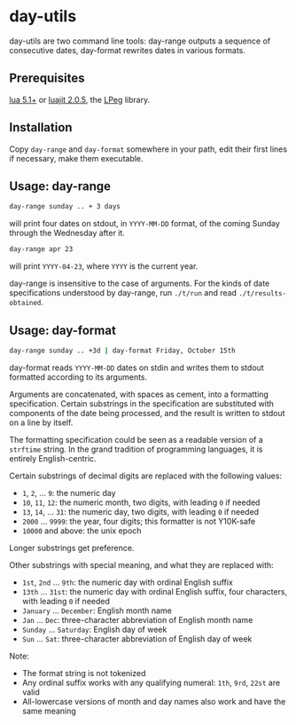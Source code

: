 # day-utils

day-utils are two command line tools: day-range outputs a sequence of consecutive dates, day-format rewrites dates in various formats.

## Prerequisites

[lua 5.1+](https://www.lua.org/) or [luajit 2.0.5](http://luajit.org/), the [LPeg](http://www.inf.puc-rio.br/~roberto/lpeg/) library.

## Installation

Copy `day-range` and `day-format` somewhere in your path, edit their first lines if necessary, make them executable.

## Usage: day-range

```bash
day-range sunday .. + 3 days
```

will print four dates on stdout, in `YYYY-MM-DD` format, of the coming Sunday through the Wednesday after it.

```bash
day-range apr 23
```

will print `YYYY-04-23`, where `YYYY` is the current year.

day-range is insensitive to the case of arguments. For the kinds of date specifications understood by day-range, run `./t/run` and read `./t/results-obtained`.

## Usage: day-format

```bash
day-range sunday .. +3d | day-format Friday, October 15th
```

day-format reads `YYYY-MM-DD` dates on stdin and writes them to stdout formatted according to its arguments.

Arguments are concatenated, with spaces as cement, into a formatting specification. Certain substrings in the specification are substituted with components of the date being processed, and the result is written to stdout on a line by itself.

The formatting specification could be seen as a readable version of a `strftime` string. In the grand tradition of programming languages, it is entirely English-centric.

Certain substrings of decimal digits are replaced with the following values:

* `1`, `2`, ... `9`: the numeric day
* `10`, `11`, `12`: the numeric month, two digits, with leading `0` if needed
* `13`, `14`, ... `31`: the numeric day, two digits, with leading `0` if needed
* `2000` ... `9999`: the year, four digits; this formatter is not Y10K-safe
* `10000` and above: the unix epoch

Longer substrings get preference.

Other substrings with special meaning, and what they are replaced with:

* `1st`, `2nd` ... `9th`: the numeric day with ordinal English suffix
* `13th` ... `31st`: the numeric day with ordinal English suffix, four characters, with leading `0` if needed
* `January` ... `December`: English month name
* `Jan` ... `Dec`: three-character abbreviation of English month name
* `Sunday` ... `Saturday`: English day of week
* `Sun` ... `Sat`: three-character abbreviation of English day of week

Note:

* The format string is not tokenized
* Any ordinal suffix works with any qualifying numeral: `1th`, `9rd`, `22st` are valid
* All-lowercase versions of month and day names also work and have the same meaning

